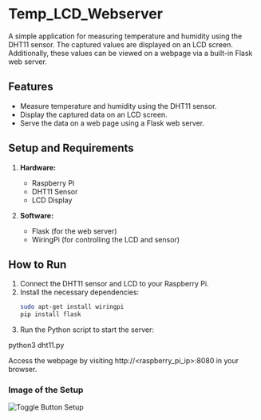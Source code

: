 # Temp_LCD_Webserver

A simple application for measuring temperature and humidity using the DHT11 sensor. The captured values are displayed on an LCD screen. Additionally, these values can be viewed on a webpage via a built-in Flask web server.

## Features
- Measure temperature and humidity using the DHT11 sensor.
- Display the captured data on an LCD screen.
- Serve the data on a web page using a Flask web server.

## Setup and Requirements
1. **Hardware:**
   - Raspberry Pi
   - DHT11 Sensor
   - LCD Display

2. **Software:**
   - Flask (for the web server)
   - WiringPi (for controlling the LCD and sensor)

## How to Run
1. Connect the DHT11 sensor and LCD to your Raspberry Pi.
2. Install the necessary dependencies:
   ```bash
   sudo apt-get install wiringpi
   pip install flask
3. Run the Python script to start the server:

python3 dht11.py

Access the webpage by visiting http://<raspberry_pi_ip>:8080 in your browser.

### Image of the Setup

![Toggle Button Setup](picture/i2c.jpg)